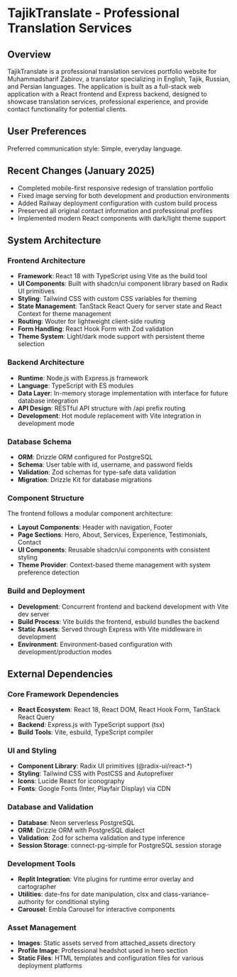 # TajikTranslate - Professional Translation Services

## Overview

TajikTranslate is a professional translation services portfolio website for Muhammadsharif Zabirov, a translator specializing in English, Tajik, Russian, and Persian languages. The application is built as a full-stack web application with a React frontend and Express backend, designed to showcase translation services, professional experience, and provide contact functionality for potential clients.

## User Preferences

Preferred communication style: Simple, everyday language.

## Recent Changes (January 2025)

- Completed mobile-first responsive redesign of translation portfolio
- Fixed image serving for both development and production environments
- Added Railway deployment configuration with custom build process
- Preserved all original contact information and professional profiles
- Implemented modern React components with dark/light theme support

## System Architecture

### Frontend Architecture
- **Framework**: React 18 with TypeScript using Vite as the build tool
- **UI Components**: Built with shadcn/ui component library based on Radix UI primitives
- **Styling**: Tailwind CSS with custom CSS variables for theming
- **State Management**: TanStack React Query for server state and React Context for theme management
- **Routing**: Wouter for lightweight client-side routing
- **Form Handling**: React Hook Form with Zod validation
- **Theme System**: Light/dark mode support with persistent theme selection

### Backend Architecture
- **Runtime**: Node.js with Express.js framework
- **Language**: TypeScript with ES modules
- **Data Layer**: In-memory storage implementation with interface for future database integration
- **API Design**: RESTful API structure with /api prefix routing
- **Development**: Hot module replacement with Vite integration in development mode

### Database Schema
- **ORM**: Drizzle ORM configured for PostgreSQL
- **Schema**: User table with id, username, and password fields
- **Validation**: Zod schemas for type-safe data validation
- **Migration**: Drizzle Kit for database migrations

### Component Structure
The frontend follows a modular component architecture:
- **Layout Components**: Header with navigation, Footer
- **Page Sections**: Hero, About, Services, Experience, Testimonials, Contact
- **UI Components**: Reusable shadcn/ui components with consistent styling
- **Theme Provider**: Context-based theme management with system preference detection

### Build and Deployment
- **Development**: Concurrent frontend and backend development with Vite dev server
- **Build Process**: Vite builds the frontend, esbuild bundles the backend
- **Static Assets**: Served through Express with Vite middleware in development
- **Environment**: Environment-based configuration with development/production modes

## External Dependencies

### Core Framework Dependencies
- **React Ecosystem**: React 18, React DOM, React Hook Form, TanStack React Query
- **Backend**: Express.js with TypeScript support (tsx)
- **Build Tools**: Vite, esbuild, TypeScript compiler

### UI and Styling
- **Component Library**: Radix UI primitives (@radix-ui/react-*)
- **Styling**: Tailwind CSS with PostCSS and Autoprefixer
- **Icons**: Lucide React for iconography
- **Fonts**: Google Fonts (Inter, Playfair Display) via CDN

### Database and Validation
- **Database**: Neon serverless PostgreSQL
- **ORM**: Drizzle ORM with PostgreSQL dialect
- **Validation**: Zod for schema validation and type inference
- **Session Storage**: connect-pg-simple for PostgreSQL session storage

### Development Tools
- **Replit Integration**: Vite plugins for runtime error overlay and cartographer
- **Utilities**: date-fns for date manipulation, clsx and class-variance-authority for conditional styling
- **Carousel**: Embla Carousel for interactive components

### Asset Management
- **Images**: Static assets served from attached_assets directory
- **Profile Image**: Professional headshot used in hero section
- **Static Files**: HTML templates and configuration files for various deployment platforms